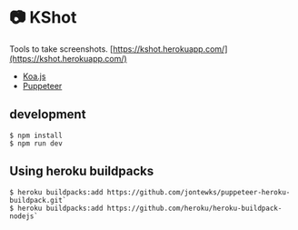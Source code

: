 # 📷 KShot

Tools to take screenshots. [https://kshot.herokuapp.com/](https://kshot.herokuapp.com/)

- [Koa.js](https://koajs.com/)
- [Puppeteer](https://pptr.dev/)

## development

```
$ npm install
$ npm run dev
```

## Using heroku buildpacks

```
$ heroku buildpacks:add https://github.com/jontewks/puppeteer-heroku-buildpack.git`
$ heroku buildpacks:add https://github.com/heroku/heroku-buildpack-nodejs`
```
